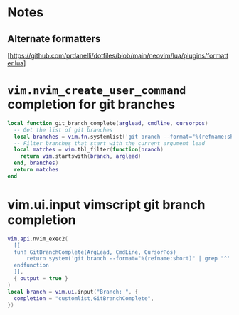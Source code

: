 # Notes

## Alternate formatters

[https://github.com/prdanelli/dotfiles/blob/main/neovim/lua/plugins/formatter.lua]

# `vim.nvim_create_user_command` completion for git branches

```lua
local function git_branch_complete(arglead, cmdline, cursorpos)
  -- Get the list of git branches
  local branches = vim.fn.systemlist('git branch --format="%(refname:short)"')
  -- Filter branches that start with the current argument lead
  local matches = vim.tbl_filter(function(branch)
    return vim.startswith(branch, arglead)
  end, branches)
  return matches
end
```

# vim.ui.input vimscript git branch completion

```lua
vim.api.nvim_exec2(
  [[
  fun! GitBranchComplete(ArgLead, CmdLine, CursorPos)
      return system('git branch --format="%(refname:short)" | grep "^' . a:ArgLead . '"')
  endfunction
  ]],
  { output = true }
)
local branch = vim.ui.input("Branch: ", {
  completion = "customlist,GitBranchComplete",
})
```
